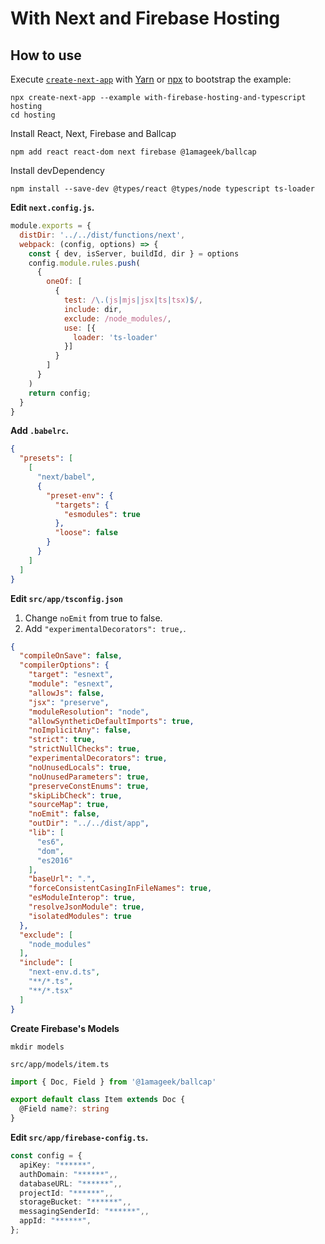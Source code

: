 # With Next and Firebase Hosting


## How to use

Execute [`create-next-app`](https://github.com/segmentio/create-next-app) with [Yarn](https://yarnpkg.com/lang/en/docs/cli/create/) or [npx](https://github.com/zkat/npx#readme) to bootstrap the example:

```
npx create-next-app --example with-firebase-hosting-and-typescript hosting
cd hosting
```

Install React, Next, Firebase and Ballcap
```
npm add react react-dom next firebase @1amageek/ballcap
```

Install devDependency
```
npm install --save-dev @types/react @types/node typescript ts-loader
```

__Edit `next.config.js`.__

```javascript
module.exports = {
  distDir: '../../dist/functions/next',
  webpack: (config, options) => {
    const { dev, isServer, buildId, dir } = options
    config.module.rules.push(
      {
        oneOf: [
          {
            test: /\.(js|mjs|jsx|ts|tsx)$/,
            include: dir,
            exclude: /node_modules/,
            use: [{
              loader: 'ts-loader'
            }]
          }
        ]
      }
    )
    return config;
  }
}
```

__Add `.babelrc`.__

```json
{
  "presets": [
    [
      "next/babel",
      {
        "preset-env": {
          "targets": {
            "esmodules": true
          },
          "loose": false
        }
      }
    ]
  ]
}
```

__Edit `src/app/tsconfig.json`__

1. Change `noEmit` from true to false.
2. Add `"experimentalDecorators": true,`.
```json
{
  "compileOnSave": false,
  "compilerOptions": {
    "target": "esnext",
    "module": "esnext",
    "allowJs": false,
    "jsx": "preserve",
    "moduleResolution": "node",
    "allowSyntheticDefaultImports": true,
    "noImplicitAny": false,
    "strict": true,
    "strictNullChecks": true,
    "experimentalDecorators": true,
    "noUnusedLocals": true,
    "noUnusedParameters": true,
    "preserveConstEnums": true,
    "skipLibCheck": true,
    "sourceMap": true,
    "noEmit": false,
    "outDir": "../../dist/app",
    "lib": [
      "es6",
      "dom",
      "es2016"
    ],
    "baseUrl": ".",
    "forceConsistentCasingInFileNames": true,
    "esModuleInterop": true,
    "resolveJsonModule": true,
    "isolatedModules": true
  },
  "exclude": [
    "node_modules"
  ],
  "include": [
    "next-env.d.ts",
    "**/*.ts",
    "**/*.tsx"
  ]
}

```

__Create Firebase's Models__

```
mkdir models
```

```
src/app/models/item.ts
```

```typescript
import { Doc, Field } from '@1amageek/ballcap'

export default class Item extends Doc {
  @Field name?: string
}
```


__Edit `src/app/firebase-config.ts`.__

```typescript
const config = {
  apiKey: "******",
  authDomain: "******",,
  databaseURL: "******",,
  projectId: "******",,
  storageBucket: "******",,
  messagingSenderId: "******",,
  appId: "******",
};
```
